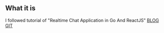 

## What it is

I followed tutorial of "Realtime Chat Application in Go And ReactJS" [BLOG](https://tutorialedge.net/projects/chat-system-in-go-and-react/) [GIT](https://github.com/TutorialEdge/realtime-chat-go-react)



